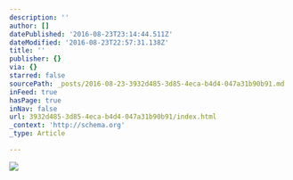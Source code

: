 ```yaml
---
description: ''
author: []
datePublished: '2016-08-23T23:14:44.511Z'
dateModified: '2016-08-23T22:57:31.138Z'
title: ''
publisher: {}
via: {}
starred: false
sourcePath: _posts/2016-08-23-3932d485-3d85-4eca-b4d4-047a31b90b91.md
inFeed: true
hasPage: true
inNav: false
url: 3932d485-3d85-4eca-b4d4-047a31b90b91/index.html
_context: 'http://schema.org'
_type: Article

---
```

![](https://the-grid-user-content.s3-us-west-2.amazonaws.com/5ebbcbee-35bb-4164-94c7-3e9ac0a5010c.jpg)
